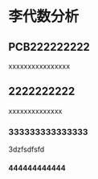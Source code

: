 # 李代数分析



## PCB222222222
xxxxxxxxxxxxxxxx
## 2222222222
xxxxxxxxxxxxxx


### 333333333333333 


3dzfsdfsfd


#### 444444444444